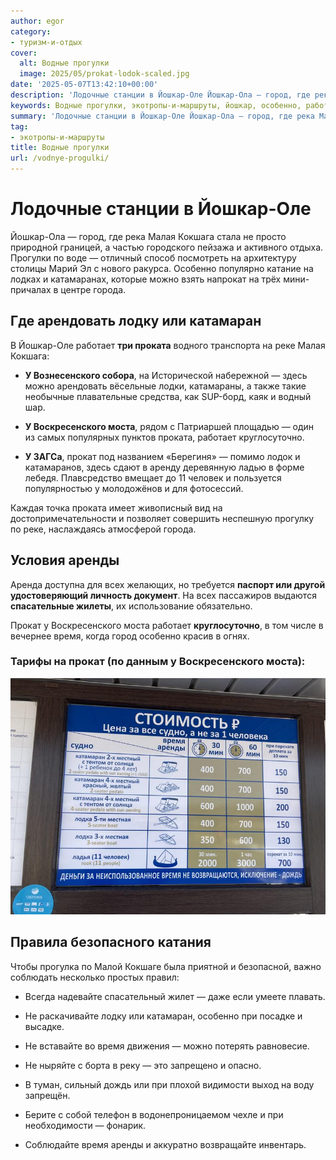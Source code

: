 ```yaml
---
author: egor
category:
- туризм-и-отдых
cover:
  alt: Водные прогулки
  image: 2025/05/prokat-lodok-scaled.jpg
date: '2025-05-07T13:42:10+00:00'
description: 'Лодочные станции в Йошкар-Оле Йошкар-Ола — город, где река Малая Кокшага стала не просто природной границей, а частью городского пейзажа и активного...'
keywords: Водные прогулки, экотропы-и-маршруты, йошкар, особенно, работает, проката, воскресенского, моста, прокат, время, оле, город, малая, кокшага, города, арендовать, лодку
summary: 'Лодочные станции в Йошкар-Оле Йошкар-Ола — город, где река Малая Кокшага стала не просто природной границей, а частью городского пейзажа и активного...'
tag:
- экотропы-и-маршруты
title: Водные прогулки
url: /vodnye-progulki/
---
```


# Лодочные станции в Йошкар-Оле

Йошкар-Ола — город, где река Малая Кокшага стала не просто природной границей, а частью городского пейзажа и активного отдыха. Прогулки по воде — отличный способ посмотреть на архитектуру столицы Марий Эл с нового ракурса. Особенно популярно катание на лодках и катамаранах, которые можно взять напрокат на трёх мини-причалах в центре города.

## Где арендовать лодку или катамаран

В Йошкар-Оле работает **три проката** водного транспорта на реке Малая Кокшага:

- **У Вознесенского собора**, на Исторической набережной — здесь можно арендовать вёсельные лодки, катамараны, а также такие необычные плавательные средства, как SUP-борд, каяк и водный шар.

- **У Воскресенского моста**, рядом с Патриаршей площадью — один из самых популярных пунктов проката, работает круглосуточно.

- **У ЗАГСа**, прокат под названием «Берегиня» — помимо лодок и катамаранов, здесь сдают в аренду деревянную ладью в форме лебедя. Плавсредство вмещает до 11 человек и пользуется популярностью у молодожёнов и для фотосессий.

Каждая точка проката имеет живописный вид на достопримечательности и позволяет совершить неспешную прогулку по реке, наслаждаясь атмосферой города.

## Условия аренды

Аренда доступна для всех желающих, но требуется **паспорт или другой удостоверяющий личность документ**. На всех пассажиров выдаются **спасательные жилеты**, их использование обязательно.

Прокат у Воскресенского моста работает **круглосуточно**, в том числе в вечернее время, когда город особенно красив в огнях.

### Тарифы на прокат (по данным у Воскресенского моста):

![цена аренды катамарана в йошкар-оле 2025](2025/05/czeny-2025-scaled.jpg)

## Правила безопасного катания

Чтобы прогулка по Малой Кокшаге была приятной и безопасной, важно соблюдать несколько простых правил:

- Всегда надевайте спасательный жилет — даже если умеете плавать.

- Не раскачивайте лодку или катамаран, особенно при посадке и высадке.

- Не вставайте во время движения — можно потерять равновесие.

- Не ныряйте с борта в реку — это запрещено и опасно.

- В туман, сильный дождь или при плохой видимости выход на воду запрещён.

- Берите с собой телефон в водонепроницаемом чехле и при необходимости — фонарик.

- Соблюдайте время аренды и аккуратно возвращайте инвентарь.